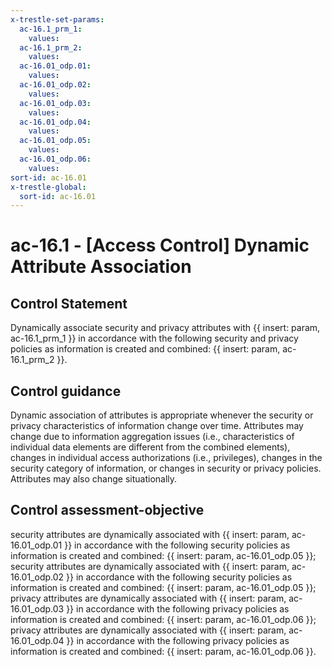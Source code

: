 ```yaml
---
x-trestle-set-params:
  ac-16.1_prm_1:
    values:
  ac-16.1_prm_2:
    values:
  ac-16.01_odp.01:
    values:
  ac-16.01_odp.02:
    values:
  ac-16.01_odp.03:
    values:
  ac-16.01_odp.04:
    values:
  ac-16.01_odp.05:
    values:
  ac-16.01_odp.06:
    values:
sort-id: ac-16.01
x-trestle-global:
  sort-id: ac-16.01
---
```


# ac-16.1 - \[Access Control\] Dynamic Attribute Association

## Control Statement

Dynamically associate security and privacy attributes with {{ insert: param, ac-16.1_prm_1 }} in accordance with the following security and privacy policies as information is created and combined: {{ insert: param, ac-16.1_prm_2 }}.

## Control guidance

Dynamic association of attributes is appropriate whenever the security or privacy characteristics of information change over time. Attributes may change due to information aggregation issues (i.e., characteristics of individual data elements are different from the combined elements), changes in individual access authorizations (i.e., privileges), changes in the security category of information, or changes in security or privacy policies. Attributes may also change situationally.

## Control assessment-objective

security attributes are dynamically associated with {{ insert: param, ac-16.01_odp.01 }} in accordance with the following security policies as information is created and combined: {{ insert: param, ac-16.01_odp.05 }};
security attributes are dynamically associated with {{ insert: param, ac-16.01_odp.02 }} in accordance with the following security policies as information is created and combined: {{ insert: param, ac-16.01_odp.05 }};
privacy attributes are dynamically associated with {{ insert: param, ac-16.01_odp.03 }} in accordance with the following privacy policies as information is created and combined: {{ insert: param, ac-16.01_odp.06 }};
privacy attributes are dynamically associated with {{ insert: param, ac-16.01_odp.04 }} in accordance with the following privacy policies as information is created and combined: {{ insert: param, ac-16.01_odp.06 }}.
